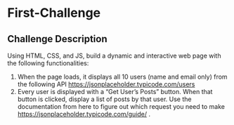 # First-Challenge

## Challenge Description

Using HTML, CSS, and JS, build a dynamic and interactive web page with the following functionalities:

 1. When the page loads, it displays all 10 users (name and email only) from the following API https://jsonplaceholder.typicode.com/users
 2. Every user is displayed with a “Get User’s Posts” button. When that button is clicked, display a list of posts by that user. Use the documentation from here to figure out which request you need to make https://jsonplaceholder.typicode.com/guide/ .
